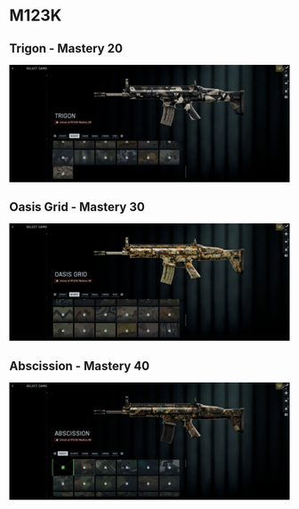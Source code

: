 # M123K

## Trigon - Mastery 20
![Trigon](Trigon.jpg)
## Oasis Grid - Mastery 30
![Oasis_Grid](Oasis_Grid.jpg)
## Abscission - Mastery 40
![Abscission](Abscission.jpg)
